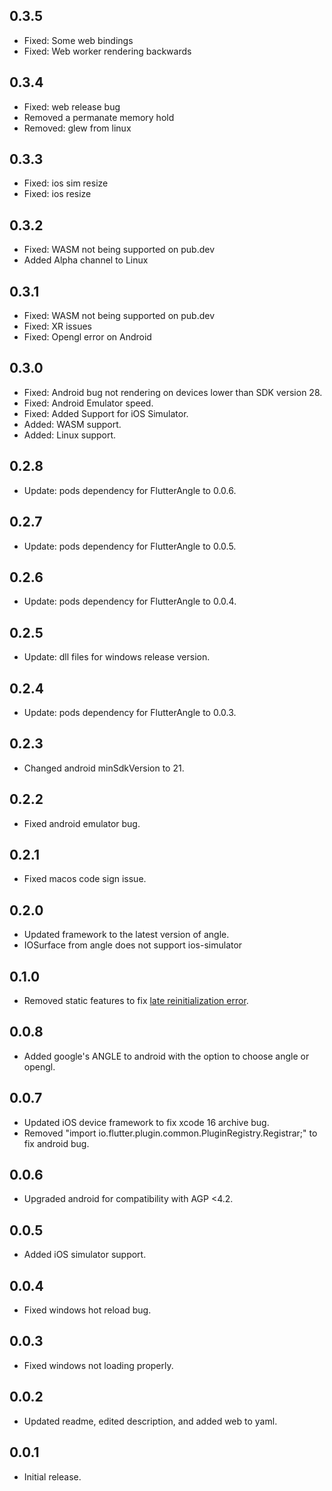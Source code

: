 ## 0.3.5

* Fixed: Some web bindings
* Fixed: Web worker rendering backwards

## 0.3.4

* Fixed: web release bug
* Removed a permanate memory hold
* Removed: glew from linux

## 0.3.3

* Fixed: ios sim resize
* Fixed: ios resize

## 0.3.2

* Fixed: WASM not being supported on pub.dev
* Added Alpha channel to Linux

## 0.3.1

* Fixed: WASM not being supported on pub.dev
* Fixed: XR issues
* Fixed: Opengl error on Android

## 0.3.0

* Fixed: Android bug not rendering on devices lower than SDK version 28.
* Fixed: Android Emulator speed.
* Fixed: Added Support for iOS Simulator.
* Added: WASM support.
* Added: Linux support.

## 0.2.8

* Update: pods dependency for FlutterAngle to 0.0.6.

## 0.2.7

* Update: pods dependency for FlutterAngle to 0.0.5.

## 0.2.6

* Update: pods dependency for FlutterAngle to 0.0.4.

## 0.2.5

* Update: dll files for windows release version.

## 0.2.4

* Update: pods dependency for FlutterAngle to 0.0.3.

## 0.2.3

* Changed android minSdkVersion to 21.

## 0.2.2

* Fixed android emulator bug.

## 0.2.1

* Fixed macos code sign issue.

## 0.2.0

* Updated framework to the latest version of angle.
* IOSurface from angle does not support ios-simulator

## 0.1.0

* Removed static features to fix [late reinitialization error](https://github.com/Knightro63/flutter_angle/issues/4). 

## 0.0.8

* Added google's ANGLE to android with the option to choose angle or opengl.

## 0.0.7

* Updated iOS device framework to fix xcode 16 archive bug.
* Removed "import io.flutter.plugin.common.PluginRegistry.Registrar;" to fix android bug.

## 0.0.6

* Upgraded android for compatibility with AGP <4.2.

## 0.0.5

* Added iOS simulator support.

## 0.0.4

* Fixed windows hot reload bug.

## 0.0.3

* Fixed windows not loading properly.

## 0.0.2

* Updated readme, edited description, and added web to yaml.

## 0.0.1

* Initial release.